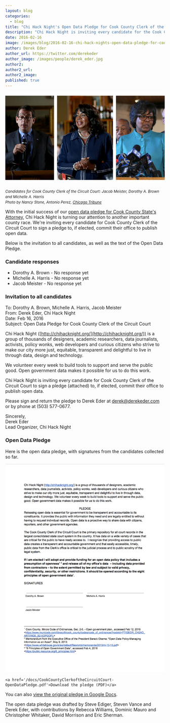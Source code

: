 ```yaml
---
layout: blog
categories: 
  - blog
title: "Chi Hack Night's Open Data Pledge for Cook County Clerk of the Circuit Court"
description: "Chi Hack Night is inviting every candidate for the Cook County Clerk of the Circuit Court to sign a pledge to, if elected, commit their office to publish open data."
date: 2016-02-16
image: /images/blog/2016-02-16-chi-hack-nights-open-data-pledge-for-cook-county-clerk-of-the-circuit-court/clerk-of-the-circuit-court-candidates.jpg
author: Derek Eder
author_url: https://twitter.com/derekeder
author_image: /images/people/derek_eder.jpg
author2: 
author2_url: 
author2_image: 
published: true
---
```


<p class="text-center"><img src="/images/blog/2016-02-16-chi-hack-nights-open-data-pledge-for-cook-county-clerk-of-the-circuit-court/clerk-of-the-circuit-court-candidates.jpg" alt="Candidates for Cook County Clerk of the Circuit Court: Jacob Meister, Dorothy A. Brown and Michelle A. Harris" class="img-thumbnail" /><br />

<small><em>Candidates for Cook County Clerk of the Circuit Court: Jacob Meister, Dorothy A. Brown and Michelle A. Harris<br />Photo by Nancy Stone, Antonio Perez, <a href='http://www.chicagotribune.com/news/local/politics/ct-cook-county-circuit-court-clerk-poll-0202-20160201-story.html'>Chicago Tribune</a></em></small>
</p>

With the initial success of our [open data pledge for Cook County State's Attorney](/blog/2016/02/12/chi-hack-nights-open-data-pledge-for-cook-county-states-attorney.html), Chi Hack Night is turning our attention to another important county race. We're inviting every candidate for Cook County Clerk of the Circuit Court to sign a pledge to, if elected, commit their office to publish open data.

Below is the invitation to all candidates, as well as the text of the Open Data Pledge.

### Candidate responses

* <span style='color: #FFBF22;'><i class='fa fa-fw fa-circle-o'></i></span> Dorothy A. Brown - No response yet
* <span style='color: #FFBF22;'><i class='fa fa-fw fa-circle-o'></i></span> Michelle A. Harris - No response yet
* <span style='color: #FFBF22;'><i class='fa fa-fw fa-circle-o'></i></span> Jacob Meister - No response yet

### Invitation to all candidates

To: Dorothy A. Brown, Michelle A. Harris, Jacob Meister<br />
From: Derek Eder, Chi Hack Night<br />
Date: Feb 16, 2016<br />
Subject: Open Data Pledge for Cook County Clerk of the Circuit Court

Chi Hack Night ([http://chihacknight.org/](http://chihacknight.org/)) is a group of thousands of designers, academic researchers, data journalists, activists, policy wonks, web developers and curious citizens who strive to make our city more just, equitable, transparent and delightful to live in through data, design and technology.

We volunteer every week to build tools to support and serve the public good. Open government data makes it possible for us to do this work. 

Chi Hack Night is inviting every candidate for Cook County Clerk of the Circuit Court to sign a pledge (attached) to, if elected, commit their office to publish open data.

Please sign and return the pledge to Derek Eder at derek@derekeder.com or by phone at (503) 577-0677.

Sincerely,<br />
Derek Eder<br />
Lead Organizer, Chi Hack Night

### Open Data Pledge

Here is the open data pledge, with signatures from the candidates collected so far.

<p class="text-center">
    <a href='/docs/CookCountyClerkoftheCircuitCourt-OpenDataPledge.pdf'><img src="/images/blog/2016-02-16-chi-hack-nights-open-data-pledge-for-cook-county-clerk-of-the-circuit-court/open-data-pledge.jpg" alt="Open Data Pledge for Cook County State's Attorney" class="img-thumbnail" /></a>
    <br />

    <a href='/docs/CookCountyClerkoftheCircuitCourt-OpenDataPledge.pdf'>Download the pledge (PDF)</a>
</p>

You can also <a href='https://docs.google.com/document/d/14C1AYK0YRYakXffUDdgc-PPYziUuVs7GJL_hUY6Ain8/edit'>view the original pledge in Google Docs</a>.

The open data pledge was drafted by Steve Ediger, Steven Vance and Derek Eder, with contributions by Rebecca Williams, Dominic Mauro and Christopher Whitaker, David Morrison and Eric Sherman.
